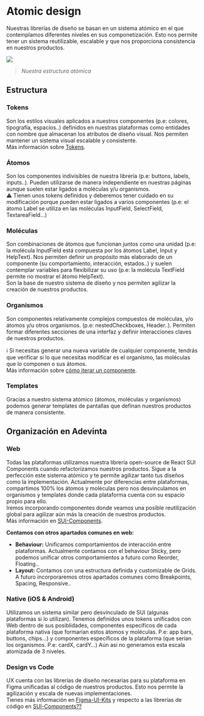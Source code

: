 # Atomic design

Nuestras librerías de diseño se basan en un sistema atómico en el que contemplamos diferentes niveles en sus componetización. Esto nos permite tener un sistema reutilizable, escalable y que nos proporciona consistencia en nuestros productos.

![](https://www.solidbackgrounds.com/images/851x315/851x315-antique-white-solid-color-background.jpg)

> _Nuestra estructura atómica_

## Estructura

### Tokens

Son los estilos visuales aplicados a nuestros componentes (p.e: colores, tipografía, espacios..) definidos en nuestras plataformas como entidades con nombre que almacenan los atributos de diseño visual. Nos permiten mantener un sistema visual escalable y consistente.\
Más información sobre [Tokens](Tokens.md).

### Átomos

Son los componentes indivisibles de nuestra librería (p.e: buttons, labels, inputs..). Pueden utilizarse de manera independiente en nuestras páginas aunque suelen estar ligados a moléculas y/u organismos.\
⚠️ Tienen unos tokens definidos y deberemos tener cuidado en su modificación porque pueden estar ligados a varios componentes (p.e: el átomo Label se utiliza en las moléculas InputField, SelectField, TextareaField...)

### Moléculas

Son combinaciones de átomos que funcionan juntos como una unidad (p.e: la molécula InputField está compuesta por los átomos Label, Input y HelpText). Nos permiten definir un propósito más elaborado de un componente (su comportamiento, interacción, estados..) y suelen contemplar variables para flexibilizar su uso (p.e: la molécula TextField permite no mostrar el átomo HelpText).\
Son la base de nuestro sistema de diseño y nos permiten agilizar la creación de nuestros productos.

### Organismos

Son componentes relativamente complejos compuestos de moléculas, y/o átomos y/u otros organismos. (p.e: nestedCheckboxes, Header..). Permiten formar diferentes secciones de una interfaz y definir interacciones claves de nuestros productos.

ℹ️ Si necesitas generar una nueva variable de cualquier componente, tendrás que verificar si lo que necesitas modificar es el organismo, las moléculas que lo componen o sus átomos.\
Más información sobre [cómo iterar un componente](SUI-Components.md).

### Templates

Gracias a nuestro sistema atómico (átomos, moléculas y organismos) podemos generar templates de pantallas que definan nuestros productos de manera consistente.

## Organización en Adevinta

### Web

Todas las plataformas utilizamos nuestra librería open-source de React SUI Components cuando refactorizamos nuestros productos. Sigue a la perfección este sistema atómico y te permite agilizar tanto tus diseños como la implementación. Actualmente por diferencias entre plataformas, compartimos 100% los átomos y moléculas pero nos desvinculamos en organismos y templates donde cada plataforma cuenta con su espacio propio para ello.\
Iremos incorporando componentes donde veamos una posible reutilización global para agilizar aún más la creación de nuestros productos.\
Más información en [SUI-Components](http://localhost/).

**Contamos con otros apartados comunes en web:**

* **Behaviour:** Unificamos comportamientos de interacción entre plataformas. Actualmente contamos con el behaviour Sticky, pero podemos unificar otros comportamientos a futuro como Reorder, Floating..
* **Layout:** Contamos con una estructura definida y customizable de Grids. A futuro incorporaremos otros apartados comunes como Breakpoints, Spacing, Responsive..

### Native (iOS & Android)

Utilizamos un sistema similar pero desvinculado de SUI (algunas plataformas si lo utilizan). Tenemos definidos unos tokens unificados con Web dentro de sus posiblidades, componentes específicos de cada plataforma nativa (que formarían estos átomos y moléculas. P.e: app bars, buttons, chips…) y componentes específicos de la plataforma (que serían los organismos. P.e: cardX, cardY…) Aún así no generamos esta escala atomizada de 3 niveles.

### Design vs Code

UX cuenta con las librerías de diseño necesarias para su plataforma en Figma unificadas al código de nuestros productos. Esto nos permite la agilización y escala de nuevas implementaciones.\
Tienes más información en [Figma-UI-Kits](https://github.com/turolopezsanabria/design-systems-playbook) y respecto a las librerías de código en [SUI-Components??](SUI-Components.md)
